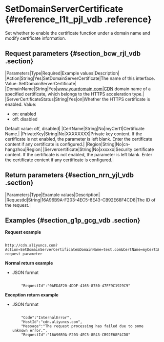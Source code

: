 # SetDomainServerCertificate {#reference_l1t_pjl_vdb .reference}

Set whether to enable the certificate function under a domain name and modify certificate information.

## Request parameters {#section_bcw_rjl_vdb .section}

|Parameters|Type|Required|Example values|Description|
|Action|String|Yes|SetDomainServerCertificate|The name of this interface. Value: SetDomainServerCertificate|
|DomainName|String|Yes|www.yourdomain.com|CDN domain name of a specified certificate, which belongs to the HTTPS acceleration type.|
|ServerCertificateStatus|String|Yes|on|Whether the HTTPS certificate is enabled. Value:

-   on: enabled
-   off: disabled

 Default value: off, disabled|
|CertName|String|No|myCert1|Certificate Name.|
|PrivateKey|String|No|XXXXXXXX|Private key content. If the certificate is not enabled, the parameter is left blank. Enter the certificate content if any certificate is configured.|
|Region|String|No|cn-hangzhou|Region|
|Servercertificate|String|No|xxxxxx|Security certificate content. If the certificate is not enabled, the parameter is left blank. Enter the certificate content if any certificate is configured.|

## Return parameters {#section_nrn_yjl_vdb .section}

|Parameters|Type|Example values|Description|
|RequestId|String|16A96B9A-F203-4EC5-8E43-CB92E68F4CD8|The ID of the request.|

## Examples {#section_g1p_gcg_vdb .section}

**Request example**

```

http://cdn.aliyuncs.com?Action=SetDomainServerCertificate&DomainName=test.com&CertName=myCert1&ServerCertificateStatus=on&ServerCertificate=xxx&PrivateKey=yyy&public request parameter
```

**Normal return example**

-   JSON format

    ```
    
        "RequestId":"0AEDAF20-4DDF-4165-8750-47FF9C1929C9"
    
    ```


**Exception return example**

-   JSON format

    ```
    
        "Code":"InternalError",
        "HostId":"cdn.aliyuncs.com",
        "Message":"The request processing has failed due to some unknown error.",
        "RequestId":"16A96B9A-F203-4EC5-8E43-CB92E68F4CD8"
    
    ```


